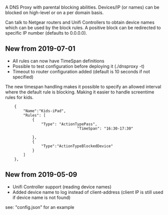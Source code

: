 A DNS Proxy with parental blocking abilities.
Devices/IP (or names) can be blocked on high-level or on a per domain basis.

Can talk to Netgear routers and Unifi Controllers to obtain device names which can be used by the block rules.
A positive block can be redirected to specific IP number (defaults to 0.0.0.0).

## New from 2019-07-01
* All rules can now have TimeSpan definitions
* Possible to test configuration before deploying it (./dnsproxy -t)
* Timeout to router configuration added (default is 10 seconds if not specified)

The new timespan handling makes it possible to specify an allowed interval where the default rule is blocking.
Making it easier to handle screentime rules for kids.
```
	{
		"Name":"Kids-iPad",
		"Rules": [
			{
				"Type": "ActionTypePass",
                            	"TimeSpan": "16:30-17:30"

			},
			{
				"Type":"ActionTypeBlockedDevice"
			}
		]
	},
```

## New from 2019-05-09
* Unifi Controller support (reading device names)
* Added device name to log instead of client-address (client IP is still used if device name is not found)

see: "config.json" for an example
